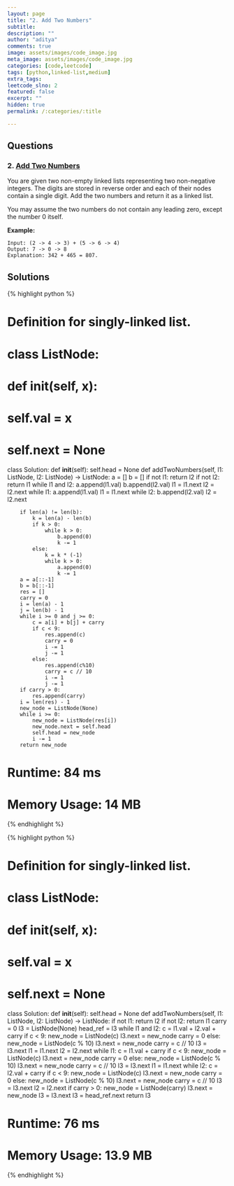 ```yaml
---
layout: page
title: "2. Add Two Numbers"
subtitle: 
description: ""
author: "aditya"
comments: true
image: assets/images/code_image.jpg
meta_image: assets/images/code_image.jpg
categories: [code,leetcode]
tags: [python,linked-list,medium]
extra_tags: 
leetcode_slno: 2
featured: false
excerpt: ""
hidden: true
permalink: /:categories/:title

---
```


## Questions

### 2. [Add Two Numbers](https://leetcode.com/problems/add-two-numbers/)

You are given two non-empty linked lists representing two non-negative integers. The digits are stored in reverse order and each of their nodes contain a single digit. Add the two numbers and return it as a linked list.

You may assume the two numbers do not contain any leading zero, except the number 0 itself.

**Example:**

```
Input: (2 -> 4 -> 3) + (5 -> 6 -> 4)
Output: 7 -> 0 -> 8
Explanation: 342 + 465 = 807.
```

## Solutions

{% highlight python %}

# Definition for singly-linked list.
# class ListNode:
#     def __init__(self, x):
#         self.val = x
#         self.next = None

class Solution:
    def __init__(self):
        self.head = None
    def addTwoNumbers(self, l1: ListNode, l2: ListNode) -> ListNode:
        a = []
        b = []
        if not l1:
            return l2
        if not l2:
            return l1
        while l1 and l2:
            a.append(l1.val)
            b.append(l2.val)
            l1 = l1.next
            l2 = l2.next
        while l1:
            a.append(l1.val)
            l1 = l1.next
        while l2:
            b.append(l2.val)
            l2 = l2.next
        
        if len(a) != len(b):
            k = len(a) - len(b)
            if k > 0:
                while k > 0:
                    b.append(0)
                    k -= 1
            else:
                k = k * (-1)
                while k > 0:
                    a.append(0)
                    k -= 1
        a = a[::-1]
        b = b[::-1]
        res = []
        carry = 0
        i = len(a) - 1
        j = len(b) - 1
        while i >= 0 and j >= 0:
            c = a[i] + b[j] + carry
            if c < 9:
                res.append(c)
                carry = 0
                i -= 1
                j -= 1
            else:
                res.append(c%10)
                carry = c // 10
                i -= 1
                j -= 1
        if carry > 0:
            res.append(carry)
        i = len(res) - 1
        new_node = ListNode(None)
        while i >= 0:
            new_node = ListNode(res[i])
            new_node.next = self.head
            self.head = new_node
            i -= 1
        return new_node

# Runtime: 84 ms
# Memory Usage: 14 MB

{% endhighlight %}

{% highlight python %}

# Definition for singly-linked list.
# class ListNode:
#     def __init__(self, x):
#         self.val = x
#         self.next = None

class Solution:
    def __init__(self):
        self.head = None
    def addTwoNumbers(self, l1: ListNode, l2: ListNode) -> ListNode:
        if not l1:
            return l2
        if not l2:
            return l1
        carry = 0
        l3 = ListNode(None)
        head_ref = l3
        while l1 and l2:
            c = l1.val + l2.val + carry
            if c < 9:
                new_node = ListNode(c)
                l3.next = new_node
                carry = 0
            else:
                new_node = ListNode(c % 10)
                l3.next = new_node
                carry = c // 10
            l3 = l3.next
            l1 = l1.next
            l2 = l2.next
        while l1:
            c = l1.val + carry
            if c < 9:
                new_node = ListNode(c)
                l3.next = new_node
                carry = 0
            else:
                new_node = ListNode(c % 10)
                l3.next = new_node
                carry = c // 10
            l3 = l3.next
            l1 = l1.next
        while l2:
            c = l2.val + carry
            if c < 9:
                new_node = ListNode(c)
                l3.next = new_node
                carry = 0
            else:
                new_node = ListNode(c % 10)
                l3.next = new_node
                carry = c // 10
            l3 = l3.next
            l2 = l2.next
        if carry > 0:
            new_node = ListNode(carry)
            l3.next = new_node
            l3 = l3.next
        l3 = head_ref.next
        return l3

# Runtime: 76 ms
# Memory Usage: 13.9 MB

{% endhighlight %}